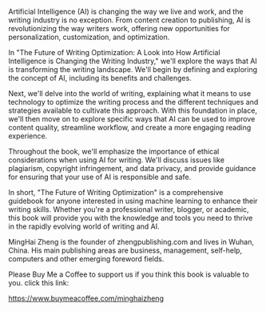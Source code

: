 
Artificial Intelligence (AI) is changing the way we live and work, and the writing industry is no exception. From content creation to publishing, AI is revolutionizing the way writers work, offering new opportunities for personalization, customization, and optimization.

In "The Future of Writing Optimization: A Look into How Artificial Intelligence is Changing the Writing Industry," we'll explore the ways that AI is transforming the writing landscape. We'll begin by defining and exploring the concept of AI, including its benefits and challenges.

Next, we'll delve into the world of writing, explaining what it means to use technology to optimize the writing process and the different techniques and strategies available to cultivate this approach. With this foundation in place, we'll then move on to explore specific ways that AI can be used to improve content quality, streamline workflow, and create a more engaging reading experience.

Throughout the book, we'll emphasize the importance of ethical considerations when using AI for writing. We'll discuss issues like plagiarism, copyright infringement, and data privacy, and provide guidance for ensuring that your use of AI is responsible and safe.

In short, "The Future of Writing Optimization" is a comprehensive guidebook for anyone interested in using machine learning to enhance their writing skills. Whether you're a professional writer, blogger, or academic, this book will provide you with the knowledge and tools you need to thrive in the rapidly evolving world of writing and AI.

MingHai Zheng is the founder of zhengpublishing.com and lives in Wuhan, China. His main publishing areas are business, management, self-help, computers and other emerging foreword fields.

Please Buy Me a Coffee to support us if you think this book is valuable to you. click this link:

https://www.buymeacoffee.com/minghaizheng
